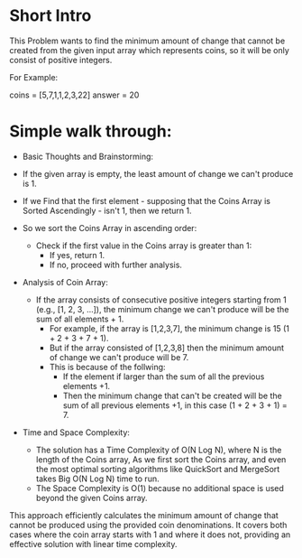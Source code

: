# Short Intro

This Problem wants to find the minimum amount of change that cannot be created from the given input array which represents coins, so it will be only consist of positive integers.

For Example:

coins = [5,7,1,1,2,3,22]
answer = 20

# Simple walk through:

- Basic Thoughts and Brainstorming:

- If the given array is empty, the least amount of change we can't produce is 1.
- If we Find that the first element - supposing that the Coins Array is Sorted Ascendingly - isn't 1, then we return 1.
- So we sort the Coins Array in ascending order:

  - Check if the first value in the Coins array is greater than 1:
    - If yes, return 1.
    - If no, proceed with further analysis.

- Analysis of Coin Array:

  - If the array consists of consecutive positive integers starting from 1 (e.g., [1, 2, 3, ...]), the minimum change we can't produce will be the sum of all elements + 1.
    - For example, if the array is [1,2,3,7], the minimum change is 15 (1 + 2 + 3 + 7 + 1).
    - But if the array consisted of [1,2,3,8] then the minimum amount of change we can't produce will be 7.
    - This is because of the follwing:
      - If the element if larger than the sum of all the previous elements +1.
      - Then the minimum change that can't be created will be the sum of all previous elements +1, in this case (1 + 2 + 3 + 1) = 7.

- Time and Space Complexity:
  - The solution has a Time Complexity of O(N Log N), where N is the length of the Coins array, As we first sort the Coins array, and even the most optimal sorting algorithms like QuickSort and MergeSort takes Big O(N Log N) time to run.
  - The Space Complexity is O(1) because no additional space is used beyond the given Coins array.

This approach efficiently calculates the minimum amount of change that cannot be produced using the provided coin denominations. It covers both cases where the coin array starts with 1 and where it does not, providing an effective solution with linear time complexity.
